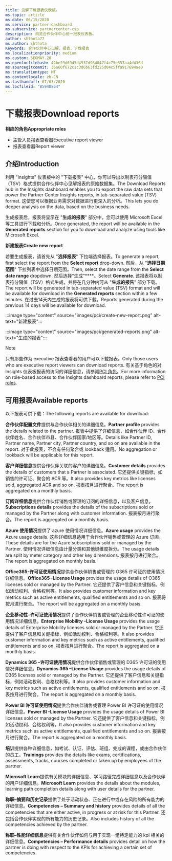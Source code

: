 ```yaml
---
title: 见解下载报表仪表板。
ms.topic: article
ms.date: 06/15/2020
ms.service: partner-dashboard
ms.subservice: partnercenter-csp
description: 浏览合作伙伴中心统一报表仪表板。
author: shthota77
ms.author: shthota
Keywords: 合作伙伴中心见解，报表，下载报表
ms.localizationpriority: medium
ms.custom: SEOMAY.20
ms.openlocfilehash: 42be29d69d5d4937d984047f4c75e357aa4d436d
ms.sourcegitcommit: 36a60f672c1c3d6b63fd225d04c5ffa917694ae0
ms.translationtype: MT
ms.contentlocale: zh-CN
ms.lasthandoff: 07/03/2020
ms.locfileid: "85948864"
---
```

# <a name="download-reports"></a><span data-ttu-id="a8843-104">下载报表</span><span class="sxs-lookup"><span data-stu-id="a8843-104">Download reports</span></span>

<span data-ttu-id="a8843-105">**相应的角色**</span><span class="sxs-lookup"><span data-stu-id="a8843-105">**Appropriate roles**</span></span>
- <span data-ttu-id="a8843-106">主管人员报表查看器</span><span class="sxs-lookup"><span data-stu-id="a8843-106">Executive report viewer</span></span>
- <span data-ttu-id="a8843-107">报表查看器</span><span class="sxs-lookup"><span data-stu-id="a8843-107">Report viewer</span></span>

## <a name="introduction"></a><span data-ttu-id="a8843-108">介绍</span><span class="sxs-lookup"><span data-stu-id="a8843-108">Introduction</span></span>

<span data-ttu-id="a8843-109">利用 "Insights" 仪表板中的 "下载报表" 中心，你可以导出以制表符分隔值（TSV）格式提供合作伙伴中心见解报表的原始数据集。</span><span class="sxs-lookup"><span data-stu-id="a8843-109">The Download Reports hub in the Insights dashboard enables you to export the raw data sets that power the Partner Center Insights reports, in tab-separated value (TSV) format.</span></span> <span data-ttu-id="a8843-110">这使您可以根据业务需求对数据进行更深入的分析。</span><span class="sxs-lookup"><span data-stu-id="a8843-110">This lets you do deeper analysis on the data, based on the business needs.</span></span>

<span data-ttu-id="a8843-111">生成报表后，报表将显示在 "**生成的报表**" 部分中，您可以使用 Microsoft Excel 等工具进行下载和分析。</span><span class="sxs-lookup"><span data-stu-id="a8843-111">Once generated, the report  will be available in the **Generated reports** section for you to download and analyze using tools like Microsoft Excel.</span></span>

<span data-ttu-id="a8843-112">**新建报表**</span><span class="sxs-lookup"><span data-stu-id="a8843-112">**Create new report**</span></span>

<span data-ttu-id="a8843-113">若要生成报表，请首先从 "**选择报表**" 下拉端选择报表。</span><span class="sxs-lookup"><span data-stu-id="a8843-113">To generate a report, first select the report from the **Select report** drop-down.</span></span> <span data-ttu-id="a8843-114">然后，从 "**选择日期范围**" 下拉列表中选择日期范围。</span><span class="sxs-lookup"><span data-stu-id="a8843-114">Then, select the date range from the **Select date range** dropdown.</span></span> <span data-ttu-id="a8843-115">然后选择“生成”\*\*\*\*。</span><span class="sxs-lookup"><span data-stu-id="a8843-115">Select **Generate**.</span></span> <span data-ttu-id="a8843-116">该报表将以制表符分隔值（TSV）格式生成，并将在几分钟内可从 "**生成的报告**" 部分下载。</span><span class="sxs-lookup"><span data-stu-id="a8843-116">The report will be generated in tab-separated value (TSV) format and will be available for download in the **Generated reports** section within a few minutes.</span></span> <span data-ttu-id="a8843-117">在过去14天内生成的报表将可供下载。</span><span class="sxs-lookup"><span data-stu-id="a8843-117">Reports generated during the previous 14 days will be available for download.</span></span>

:::image type="content" source="images/pci/create-new-report.png" alt-text="新建报表":::

:::image type="content" source="images/pci/generated-reports.png" alt-text="生成的报表":::

>[!NOTE] 
><span data-ttu-id="a8843-120">只有那些作为 executive 报表查看者的用户可以下载报表。</span><span class="sxs-lookup"><span data-stu-id="a8843-120">Only those users who are executive report viewers can download reports.</span></span> <span data-ttu-id="a8843-121">有关基于角色的对 Insights 仪表板报表的访问的详细信息，请参阅[PCI 角色](pci-roles.md)。</span><span class="sxs-lookup"><span data-stu-id="a8843-121">For more information on role-based access to the Insights dashboard reports, please refer to [PCI roles](pci-roles.md).</span></span> 

## <a name="available-reports"></a><span data-ttu-id="a8843-122">可用报表</span><span class="sxs-lookup"><span data-stu-id="a8843-122">Available reports</span></span>

<span data-ttu-id="a8843-123">以下报表可供下载：</span><span class="sxs-lookup"><span data-stu-id="a8843-123">The following reports are available for download:</span></span>

<span data-ttu-id="a8843-124">**合作伙伴配置文件**提供与合作伙伴相关的详细信息。</span><span class="sxs-lookup"><span data-stu-id="a8843-124">**Partner profile** provides the details related to the partner.</span></span> <span data-ttu-id="a8843-125">报表中提供了详细信息，如合作伙伴 ID、合作伙伴姓名、合作伙伴市县、合作伙伴国家/地区等。</span><span class="sxs-lookup"><span data-stu-id="a8843-125">Details like Partner ID, Partner name, Partner city, Partner country, and so on are available in the report.</span></span> <span data-ttu-id="a8843-126">对于此报表，不会有任何聚合或 lookback 适用。</span><span class="sxs-lookup"><span data-stu-id="a8843-126">No aggregation or lookback will be applicable for this report.</span></span>

<span data-ttu-id="a8843-127">**客户详细信息**提供合作伙伴关联的客户的详细信息。</span><span class="sxs-lookup"><span data-stu-id="a8843-127">**Customer details** provides the details of customers that a Partner is associated.</span></span> <span data-ttu-id="a8843-128">它还提供关键指标，如销售的许可证、聚合的 ACR 等。</span><span class="sxs-lookup"><span data-stu-id="a8843-128">It also provides key metrics like licenses sold, aggregated ACR and so on.</span></span> <span data-ttu-id="a8843-129">报表按月进行聚合。</span><span class="sxs-lookup"><span data-stu-id="a8843-129">The report is aggregated on a monthly basis.</span></span>

<span data-ttu-id="a8843-130">**订阅详细信息**提供合作伙伴销售或管理的订阅的详细信息，以及客户信息。</span><span class="sxs-lookup"><span data-stu-id="a8843-130">**Subscriptions details** provides the details of the subscriptions sold or managed by the Partner along with customer information.</span></span> <span data-ttu-id="a8843-131">报表按月进行聚合。</span><span class="sxs-lookup"><span data-stu-id="a8843-131">The report is aggregated on a monthly basis.</span></span>

<span data-ttu-id="a8843-132">**Azure 使用情况**提供了 azure 使用情况详细信息。</span><span class="sxs-lookup"><span data-stu-id="a8843-132">**Azure usage** provides the Azure usage details.</span></span> <span data-ttu-id="a8843-133">这些详细信息适用于合作伙伴销售或管理的 Azure 订阅。</span><span class="sxs-lookup"><span data-stu-id="a8843-133">These details are for the Azure subscriptions sold or managed by the Partner.</span></span> <span data-ttu-id="a8843-134">使用情况详细信息由计量分类和其他键维度拆分。</span><span class="sxs-lookup"><span data-stu-id="a8843-134">The usage details are split by meter category and other key dimensions.</span></span> <span data-ttu-id="a8843-135">报表按月进行聚合。</span><span class="sxs-lookup"><span data-stu-id="a8843-135">The report is aggregated on monthly basis.</span></span>

<span data-ttu-id="a8843-136">**Office365-许可证使用情况**提供合作伙伴销售或管理的 O365 许可证的使用情况详细信息。</span><span class="sxs-lookup"><span data-stu-id="a8843-136">**Office365 -License Usage** provides the usage details of O365 licenses sold or managed by the Partner.</span></span> <span data-ttu-id="a8843-137">它还提供了客户信息和关键指标，例如活动权利、合格权利等。</span><span class="sxs-lookup"><span data-stu-id="a8843-137">It also provides customer information and key metrics such as active entitlements, qualified entitlements and so on.</span></span> <span data-ttu-id="a8843-138">报表将按月进行聚合。</span><span class="sxs-lookup"><span data-stu-id="a8843-138">The report will be aggregated on a monthly basis.</span></span>

<span data-ttu-id="a8843-139">**企业移动性–许可证使用情况**提供了合作伙伴销售或管理的企业移动性许可证的使用情况详细信息。</span><span class="sxs-lookup"><span data-stu-id="a8843-139">**Enterprise Mobility –License Usage**  provides the usage details of Enterprise Mobility licenses sold or managed by the Partner.</span></span> <span data-ttu-id="a8843-140">它还提供了客户信息和关键指标，例如活动权利、合格权利等。</span><span class="sxs-lookup"><span data-stu-id="a8843-140">It also provides customer information and key metrics such as active entitlements, qualified entitlements and so on.</span></span> <span data-ttu-id="a8843-141">报表按月进行聚合。</span><span class="sxs-lookup"><span data-stu-id="a8843-141">The report is aggregated on a monthly basis.</span></span>

<span data-ttu-id="a8843-142">**Dynamics 365 –许可证使用情况**提供合作伙伴销售或管理的 D365 许可证的使用情况详细信息。</span><span class="sxs-lookup"><span data-stu-id="a8843-142">**Dynamics 365 –License Usage** provides the usage details of D365 licenses sold or managed by the Partner.</span></span> <span data-ttu-id="a8843-143">它还提供了客户信息和关键指标，例如活动权利、合格权利等。</span><span class="sxs-lookup"><span data-stu-id="a8843-143">It also provides customer information and key metrics such as active entitlements, qualified entitlements and so on.</span></span> <span data-ttu-id="a8843-144">报表按月进行聚合。</span><span class="sxs-lookup"><span data-stu-id="a8843-144">The report is aggregated on a monthly basis.</span></span>

<span data-ttu-id="a8843-145">**Power BI 许可证使用情况**提供合作伙伴销售或管理 Power BI 许可证的使用情况详细信息。</span><span class="sxs-lookup"><span data-stu-id="a8843-145">**Power BI -License Usage** provides the usage details of Power BI licenses sold or managed by the Partner.</span></span> <span data-ttu-id="a8843-146">它还提供了客户信息和关键指标，例如活动权利、合格权利等。</span><span class="sxs-lookup"><span data-stu-id="a8843-146">It also provides customer information and key metrics such as active entitlements, qualified entitlements and so on.</span></span> <span data-ttu-id="a8843-147">报表按月进行聚合。</span><span class="sxs-lookup"><span data-stu-id="a8843-147">The report is aggregated on a monthly basis.</span></span>

<span data-ttu-id="a8843-148">**培训**提供各种详细信息，如考试、认证、评估、班组、完成的课程，或由合作伙伴的员工。</span><span class="sxs-lookup"><span data-stu-id="a8843-148">**Trainings** provides the details like exams, certifications, assessments, tracks, courses completed or taken up by employees of the partner.</span></span>

<span data-ttu-id="a8843-149">**Microsoft Learn**提供有关模块的详细信息、学习路径完成详细信息以及合作伙伴的用户详细信息。</span><span class="sxs-lookup"><span data-stu-id="a8843-149">**Microsoft Learn** provides the details about the modules, learning path completion details along with user details for the partner.</span></span>

<span data-ttu-id="a8843-150">**称职–摘要和历史记录**提供了处于活动状态、正在进行中或存在风险的所有能力的详细信息。</span><span class="sxs-lookup"><span data-stu-id="a8843-150">**Competencies – Summary and history** provides details of all the competencies that are either active, in progress or at risk for this Partner.</span></span> <span data-ttu-id="a8843-151">还包括合作伙伴实现的所有能力的历史记录。</span><span class="sxs-lookup"><span data-stu-id="a8843-151">Also includes history of all the competencies achieved by the partner.</span></span>

<span data-ttu-id="a8843-152">**称职–性能详细信息**提供有关合作伙伴如何与用于实现一组特定能力的 kpi 相关的详细信息。</span><span class="sxs-lookup"><span data-stu-id="a8843-152">**Competencies – Performance details** provides detail on how the partner is doing with respect to the KPIs for achieving a certain set of competencies.</span></span>

